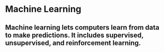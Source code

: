 # Machine Learning
## Machine learning lets computers learn from data to make predictions. It includes supervised, unsupervised, and reinforcement learning.
